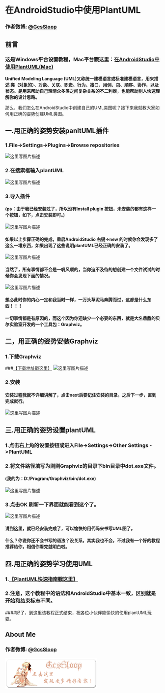 # 在AndroidStudio中使用PlantUML

### 作者微博: [@GcsSloop](http://weibo.com/GcsSloop)

## 前言

### 这是Windows平台设置教程，Mac平台戳这里：<a href="https://github.com/GcsSloop/AndroidNote/blob/master/Course/HowToUsePlantUMLInAS(Mac).md">在AndroidStudio中使用PlantUML(Mac)</a>

**Unified Modeling Language (UML)又称统一建模语言或标准建模语言，用来描述 类（对象的）、对象、关联、职责、行为、接口、用例、包、顺序、协作，以及状态。是用来帮助自己理清众多类之间复杂关系的不二利器，也能帮助别人快速理解你的设计思路。**

那么，我们怎么在AndroidStudio中创建自己的UML类图呢？接下来我就教大家如何用正确的姿势创建UML类图。

## 一.用正确的姿势安装panltUML插件
### 1.File->Settings->Plugins->Browse repositories
![这里写图片描述](http://img.blog.csdn.net/20151130192101011)
### 2.在搜索框输入plantUML
![这里写图片描述](http://img.blog.csdn.net/20151130192547549)
### 3.导入插件
#### (ps：由于我已经安装过了，所以没有Install plugin 按钮，未安装的都有这样一个按钮，如下，点击安装即可。)
![这里写图片描述](http://img.blog.csdn.net/20151130192907006)

#### 如果以上步骤正确的完成，重启AndroidStudio 右键->new 的时候你会发现多了这么一堆东西，如果出现了这些说明plantUML已经正确的安装了。
![这里写图片描述](http://img.blog.csdn.net/20151130193249965)

#### 当然了，所有事情都不会是一帆风顺的，当你迫不及待的想创建一个文件试试的时候你会发现下面的情况。
![这里写图片描述](http://img.blog.csdn.net/20151130193752721)
#### 想必此时你的内心一定和我当时一样，一万头草泥马奔腾而过，这都是什么东西！！！
#### 一切事情都是有原因的，而这个因为你还缺少一个必要的东西，就是大名鼎鼎的贝尔实验室开发的一个工具包：Graphviz。
## 二，用正确的姿势安装Graphviz
### 1.下载Graphviz
###[【下载地址戳这里】](http://www.graphviz.org/Download_windows.php)
![这里写图片描述](http://img.blog.csdn.net/20151130194703804)
### 2.安装
#### 安装过程我就不详细讲解了，点击next后要记住安装的目录。之后下一步，直到完成就行。
![这里写图片描述](http://img.blog.csdn.net/20151130195454083)
	
## 三.用正确的姿势设置plantUML
### 1.点击右上角的设置按钮或进入File->Settings->Other Settings ->PlantUML
### 2.将文件路径填写为刚刚Graphviz的目录下bin目录中dot.exe文件。
#### (我的为：D:/Program/Graphviz/bin/dot.exe)
![这里写图片描述](http://img.blog.csdn.net/20151130200308586)
### 3.点击OK 刷新一下界面就能看到这个了。
![这里写图片描述](http://img.blog.csdn.net/20151130200452927)
#### 讲到这里，就已经安装完成了，可以愉快的用代码来书写UML图了。
#### 什么？你说你还不会书写的语法？没关系，其实我也不会，不过我有一个好的教程推荐给你，相信你看完就明白啦。
## 四.用正确的姿势学习使用UML
### 1.[【PlantUML快速指南戳这里】](http://archive.3zso.com/archives/plantuml-quickstart.html)
### 2.注意，这个教程中的语法和AndroidStudio中基本一致，区别就是开始和结束标志不同。
	
####好了，到这里该教程正式结束，祝各位小伙伴能愉快的使用plantUML玩耍。

## About Me
### 作者微博: [@GcsSloop](http://weibo.com/GcsSloop)
<a href="https://github.com/GcsSloop/AndroidNote/blob/magic-world/FINDME.md" target="_blank"> <img src="./image/005Xtdi2gw1f1qn89ihu3j315o0dwwjc.jpg" width=300 height=100 /> </a>



